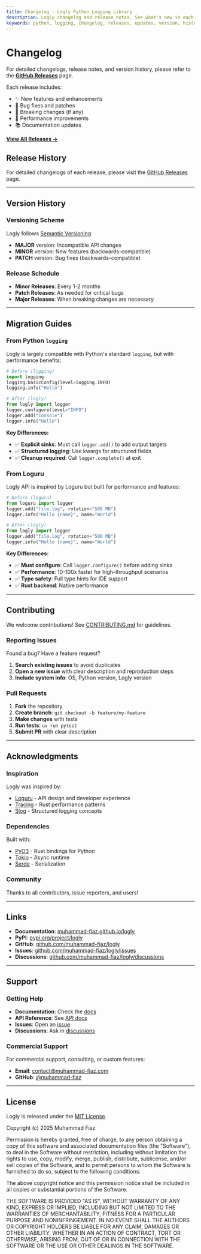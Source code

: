 ```yaml
---
title: Changelog - Logly Python Logging Library
description: Logly changelog and release notes. See what's new in each version, bug fixes, and feature updates for the Python logging library.
keywords: python, logging, changelog, releases, updates, version, history, logly
---
```


# Changelog

For detailed changelogs, release notes, and version history, please refer to the [**GitHub Releases**](https://github.com/muhammad-fiaz/logly/releases) page.

Each release includes:

- ✨ New features and enhancements
- 🐛 Bug fixes and patches
- 📝 Breaking changes (if any)
- 🔧 Performance improvements
- 📚 Documentation updates

[**View All Releases →**](https://github.com/muhammad-fiaz/logly/releases)


## Release History

For detailed changelogs of each release, please visit the [GitHub Releases](https://github.com/muhammad-fiaz/logly/releases) page.

---

## Version History

### Versioning Scheme

Logly follows [Semantic Versioning](https://semver.org/):

- **MAJOR** version: Incompatible API changes
- **MINOR** version: New features (backwards-compatible)
- **PATCH** version: Bug fixes (backwards-compatible)

### Release Schedule

- **Minor Releases**: Every 1-2 months
- **Patch Releases**: As needed for critical bugs
- **Major Releases**: When breaking changes are necessary

---

## Migration Guides

### From Python `logging`

Logly is largely compatible with Python's standard `logging`, but with performance benefits:

```python
# Before (logging)
import logging
logging.basicConfig(level=logging.INFO)
logging.info("Hello")

# After (logly)
from logly import logger
logger.configure(level="INFO")
logger.add("console")
logger.info("Hello")
```

**Key Differences:**
- ✅ **Explicit sinks**: Must call `logger.add()` to add output targets
- ✅ **Structured logging**: Use kwargs for structured fields
- ✅ **Cleanup required**: Call `logger.complete()` at exit

### From Loguru

Logly API is inspired by Loguru but built for performance and features:

```python
# Before (loguru)
from loguru import logger
logger.add("file.log", rotation="500 MB")
logger.info("Hello {name}", name="World")

# After (logly)
from logly import logger
logger.add("file.log", rotation="500 MB")
logger.info("Hello {name}", name="World")
```

**Key Differences:**
- ✅ **Must configure**: Call `logger.configure()` before adding sinks
- ✅ **Performance**: 10-100x faster for high-throughput scenarios
- ✅ **Type safety**: Full type hints for IDE support
- ✅ **Rust backend**: Native performance

---

## Contributing

We welcome contributions! See [CONTRIBUTING.md](https://github.com/muhammad-fiaz/logly/blob/main/CONTRIBUTING.md) for guidelines.

### Reporting Issues

Found a bug? Have a feature request?

1. **Search existing issues** to avoid duplicates
2. **Open a new issue** with clear description and reproduction steps
3. **Include system info**: OS, Python version, Logly version

### Pull Requests

1. **Fork** the repository
2. **Create branch**: `git checkout -b feature/my-feature`
3. **Make changes** with tests
4. **Run tests**: `uv run pytest`
5. **Submit PR** with clear description

---

## Acknowledgments

### Inspiration

Logly was inspired by:
- [Loguru](https://github.com/Delgan/loguru) - API design and developer experience
- [Tracing](https://github.com/tokio-rs/tracing) - Rust performance patterns
- [Slog](https://github.com/slog-rs/slog) - Structured logging concepts

### Dependencies

Built with:
- [PyO3](https://github.com/PyO3/PyO3) - Rust bindings for Python
- [Tokio](https://github.com/tokio-rs/tokio) - Async runtime
- [Serde](https://github.com/serde-rs/serde) - Serialization

### Community

Thanks to all contributors, issue reporters, and users!

---

## Links

- **Documentation**: [muhammad-fiaz.github.io/logly](https://muhammad-fiaz.github.io/logly/)
- **PyPI**: [pypi.org/project/logly](https://pypi.org/project/logly/)
- **GitHub**: [github.com/muhammad-fiaz/logly](https://github.com/muhammad-fiaz/logly)
- **Issues**: [github.com/muhammad-fiaz/logly/issues](https://github.com/muhammad-fiaz/logly/issues)
- **Discussions**: [github.com/muhammad-fiaz/logly/discussions](https://github.com/muhammad-fiaz/logly/discussions)

---

## Support

### Getting Help

- **Documentation**: Check the [docs](https://muhammad-fiaz.github.io/logly/)
- **API Reference**: See [API docs](https://muhammad-fiaz.github.io/logly/api-reference/)
- **Issues**: Open an [issue](https://github.com/muhammad-fiaz/logly/issues)
- **Discussions**: Ask in [discussions](https://github.com/muhammad-fiaz/logly/discussions)

### Commercial Support

For commercial support, consulting, or custom features:
- **Email**: contact@muhammad-fiaz.com
- **GitHub**: [@muhammad-fiaz](https://github.com/muhammad-fiaz)

---

## License

Logly is released under the [MIT License](https://github.com/muhammad-fiaz/logly/blob/main/LICENSE).

Copyright (c) 2025 Muhammad Fiaz

Permission is hereby granted, free of charge, to any person obtaining a copy
of this software and associated documentation files (the "Software"), to deal
in the Software without restriction, including without limitation the rights
to use, copy, modify, merge, publish, distribute, sublicense, and/or sell
copies of the Software, and to permit persons to whom the Software is
furnished to do so, subject to the following conditions:

The above copyright notice and this permission notice shall be included in all
copies or substantial portions of the Software.

THE SOFTWARE IS PROVIDED "AS IS", WITHOUT WARRANTY OF ANY KIND, EXPRESS OR
IMPLIED, INCLUDING BUT NOT LIMITED TO THE WARRANTIES OF MERCHANTABILITY,
FITNESS FOR A PARTICULAR PURPOSE AND NONINFRINGEMENT. IN NO EVENT SHALL THE
AUTHORS OR COPYRIGHT HOLDERS BE LIABLE FOR ANY CLAIM, DAMAGES OR OTHER
LIABILITY, WHETHER IN AN ACTION OF CONTRACT, TORT OR OTHERWISE, ARISING FROM,
OUT OF OR IN CONNECTION WITH THE SOFTWARE OR THE USE OR OTHER DEALINGS IN THE
SOFTWARE.
